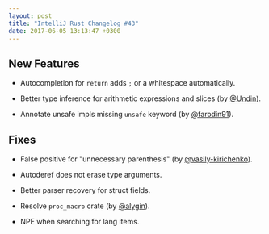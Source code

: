 ```yaml
---
layout: post
title: "IntelliJ Rust Changelog #43"
date: 2017-06-05 13:13:47 +0300
---
```



## New Features

* Autocompletion for `return` adds `;` or a whitespace automatically.

* Better type inference for arithmetic expressions and slices (by
  [@Undin]).
  
* Annotate unsafe impls missing `unsafe` keyword (by [@farodin91]).


## Fixes

* False positive for "unnecessary parenthesis" (by
  [@vasily-kirichenko]).

* Autoderef does not erase type arguments.

* Better parser recovery for struct fields. 

* Resolve `proc_macro` crate (by [@alygin]).

* NPE when searching for lang items.



[@Undin]: https://github.com/Undin
[@alygin]: https://github.com/alygin
[@farodin91]: https://github.com/farodin91
[@vasily-kirichenko]: https://github.com/vasily-kirichenko
